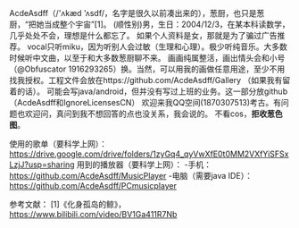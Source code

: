 AcdeAsdff（/'ʌkæd 'ʌsdf/，名字是很久以前凑出来的），葱厨，也只是葱厨，“把她当成整个宇宙”[1]。
(顺性别)男，生日：2004/12/3，在某本科读数学，几乎处处不会，理想是什么都忘了。
如果个人资料是女，那就是为了骗过广告推荐。
vocal只听miku，因为听别人会过敏（生理和心理）。极少听纯音乐。大多数时候听中文曲，以至于和大多数葱厨聊不来。
画画纯属整活，画出情头会和小号（@Obfuscator 1916293265）换。当然，可以用我的画做任意用途，至少不用找我授权。工程文件会放在https://github.com/AcdeAsdff/Gallery （如果我有留着的话）。
可能会写java/android，但并没有写过上班的业务。这一部分放github（AcdeAsdff和IgnoreLicensesCN）
欢迎来我QQ空间(1870307513)考古。有问题也欢迎问，真问到我不想回答的点也没关系，我会说的。
不看cos，**拒收葱色图**。

使用的歌单（要科学上网）：https://drive.google.com/drive/folders/1zyGq4_qyVwXfE0t0MM2VXfYiSFSxLzjJ?usp=sharing
用到的播放器（要科学上网）：
-手机：https://github.com/AcdeAsdff/MusicPlayer
-电脑（需要java IDE）：https://github.com/AcdeAsdff/PCmusicplayer

参考文献：
[1]《化身孤岛的鲸》，https://www.bilibili.com/video/BV1Ga411R7Nb

